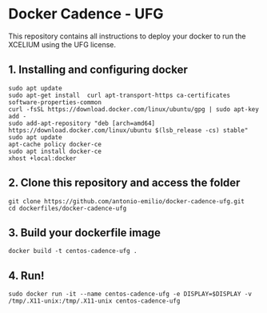 # Docker Cadence - UFG
This repository contains all instructions to deploy your docker to run the XCELIUM using the UFG license.

## 1. Installing and configuring docker
```
sudo apt update
sudo apt-get install  curl apt-transport-https ca-certificates software-properties-common
curl -fsSL https://download.docker.com/linux/ubuntu/gpg | sudo apt-key add -
sudo add-apt-repository "deb [arch=amd64] https://download.docker.com/linux/ubuntu $(lsb_release -cs) stable"
sudo apt update
apt-cache policy docker-ce
sudo apt install docker-ce
xhost +local:docker
```

## 2. Clone this repository and access the folder
```
git clone https://github.com/antonio-emilio/docker-cadence-ufg.git
cd dockerfiles/docker-cadence-ufg
```
## 3. Build your dockerfile image
```
docker build -t centos-cadence-ufg .
```
## 4. Run!
```
sudo docker run -it --name centos-cadence-ufg -e DISPLAY=$DISPLAY -v /tmp/.X11-unix:/tmp/.X11-unix centos-cadence-ufg
```
